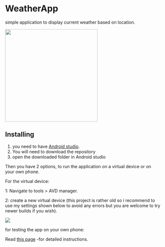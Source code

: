 # WeatherApp
simple application to display current weather based on location.


<img src="https://i.imgur.com/pTTiTvZ.png" height=300>

## Installing

1. you need to have [Android studio](https://developer.android.com/studio).
2. You will need to download the repository
3. open the downloaded folder in Android studio

Then you have 2 options, to run the application on a virtual device or on your own phone.

For the virtual device:

1: Navigate to tools > AVD manager.

2: create a new virtual device (this project is rather old so i recommend to use my settings shown below to avoid any errors but you are welcome to try newer builds if you wish).
  
  <img src="https://i.imgur.com/TuAAeBq.png">
  

for testing the app on your own phone:

Read [this page](https://developer.android.com/studio/run/device) -for detailed instructions.
